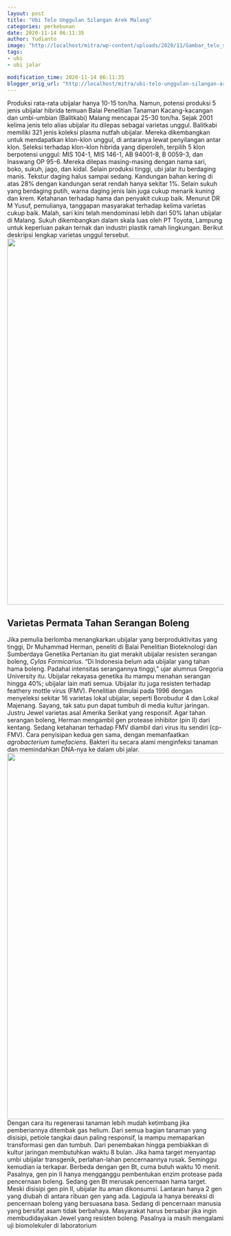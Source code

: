 ```yaml
---
layout: post
title: "Ubi Telo Unggulan Silangan Arek Malang"
categories: perkebunan
date: 2020-11-14 06:11:35
author: Yudianto
image: "http://localhost/mitra/wp-content/uploads/2020/11/Gambar_telo_sukuh_640x425.jpg"
tags:
- ubi
- ubi jalar

modification_time: 2020-11-14 06:11:35
blogger_orig_url: "http://localhost/mitra/ubi-telo-unggulan-silangan-arek-malang.html"
---
```


Produksi rata-rata ubijalar hanya 10-15 ton/ha. Namun, potensi produksi 5 jenis ubijalar hibrida temuan Balai Penelitian Tanaman Kacang-kacangan dan umbi-umbian (Balitkabi) Malang mencapai 25-30 ton/ha. Sejak 2001 kelima jenis telo alias ubijalar itu dilepas sebagai varietas unggul.
Balitkabi memiliki 321 jenis koleksi plasma nutfah ubijalar. Mereka dikembangkan untuk mendapatkan klon-klon unggul, di antaranya lewat penyilangan antar klon. Seleksi terhadap klon-klon hibrida yang diperoleh, terpilih 5 klon berpotensi unggul: MIS 104-1, MIS 146-1, AB 94001-8, B 0059-3, dan Inaswang OP 95-6. Mereka dilepas masing-masing dengan nama sari, boko, sukuh, jago, dan kidal.
Selain produksi tinggi, ubi jalar itu berdaging manis. Tekstur daging halus sampai sedang. Kandungan bahan kering di atas 28% dengan kandungan serat rendah hanya sekitar 1%. Selain sukuh yang berdaging putih, warna daging jenis lain juga cukup menarik kuning dan krem. Ketahanan terhadap hama dan penyakit cukup baik.
Menurut DR M Yusuf, pemulianya, tanggapan masyarakat terhadap kelima varietas cukup baik. Malah, sari kini telah mendominasi lebih dari 50% lahan ubijalar di Malang. Sukuh dikembangkan dalam skala luas oleh PT Toyota, Lampung untuk keperluan pakan ternak dan industri plastik ramah lingkungan. Berikut deskripsi lengkap varietas unggul tersebut.
<a href="http://127.0.0.1/mitra/wp-content/uploads/2020/11/ubi.jpg"><img class="aligncenter wp-image-20466 size-full" src="http://127.0.0.1/mitra/wp-content/uploads/2020/11/ubi.jpg" alt="" width="1350" height="850" /></a>
<h2 id="Memancing">Varietas Permata Tahan Serangan Boleng</h2>
Jika pemulia berlomba menangkarkan ubijalar yang berproduktivitas yang tinggi, Dr Muhammad Herman, peneliti di Balai Penelitian Bioteknologi dan Sumberdaya Genetika Pertanian itu giat merakit ubijalar resisten serangan boleng, <em>Cylas Formicarius</em>. “Di Indonesia belum ada ubijalar yang tahan hama boleng. Padahal intensitas serangannya tinggi,” ujar alumnus Gregoria University itu. Ubijalar rekayasa genetika itu mampu menahan serangan hingga 40%; ubijalar lain mati semua.
Ubijalar itu juga resisten terhadap feathery mottle virus (FMV). Penelitian dimulai pada 1996 dengan menyeleksi sekitar 16 varietas lokal ubijalar, seperti Borobudur 4 dan Lokal Majenang. Sayang, tak satu pun dapat tumbuh di media kultur jaringan. Justru Jewel varietas asal Amerika Serikat yang responsif.
Agar tahan serangan boleng, Herman mengambil gen protease inhibitor (pin II) dari kentang. Sedang ketahanan terhadap FMV diambil dari virus itu sendiri (cp-FMV). Cara penyisipan kedua gen sama, dengan memanfaatkan <em>agrobacterium tumefaciens</em>. Bakteri itu secara alami menginfeksi tanaman dan memindahkan DNA-nya ke dalam ubi jalar.
<a href="http://127.0.0.1/mitra/wp-content/uploads/2020/11/ubi-jalar.jpg"><img class="aligncenter wp-image-20468 size-full" src="http://127.0.0.1/mitra/wp-content/uploads/2020/11/ubi-jalar.jpg" alt="" width="1386" height="850" /></a>
Dengan cara itu regenerasi tanaman lebih mudah ketimbang jika pemberiannya ditembak gas helium. Dari semua bagian tanaman yang disisipi, petiole tangkai daun paling responsif, la mampu memaparkan transformasi gen dan tumbuh. Dari penembakan hingga pembiakkan di kultur jaringan membutuhkan waktu 8 bulan.
Jika hama target menyantap umbi ubijalar transgenik, perlahan-lahan pencernaannya rusak. Seminggu kemudian ia terkapar. Berbeda dengan gen Bt, cuma butuh waktu 10 menit. Pasalnya, gen pin II hanya mengganggu pembentukan enzim protease pada pencernaan boleng. Sedang gen Bt merusak pencernaan hama target.
Meski disisipi gen pin II, ubijalar itu aman dikonsumsi. Lantaran hanya 2 gen yang diubah di antara ribuan gen yang ada. Lagipula ia hanya bereaksi di pencernaan boleng yang bersuasana basa. Sedang di pencernaan manusia yang bersifat asam tidak berbahaya. Masyarakat harus bersabar jika ingin membudidayakan Jewel yang resisten boleng. Pasalnya ia masih mengalami uji biomolekuler di laboratorium
